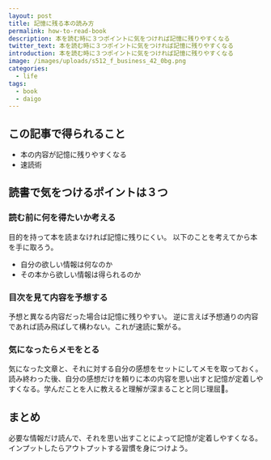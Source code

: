```yaml
---
layout: post
title: 記憶に残る本の読み方
permalink: how-to-read-book
description: 本を読む時に３つポイントに気をつければ記憶に残りやすくなる
twitter_text: 本を読む時に３つポイントに気をつければ記憶に残りやすくなる
introduction: 本を読む時に３つポイントに気をつければ記憶に残りやすくなる
image: /images/uploads/s512_f_business_42_0bg.png
categories:
  - life
tags:
  - book
  - daigo
---
```

## この記事で得られること

* 本の内容が記憶に残りやすくなる
* 速読術



## 読書で気をつけるポイントは３つ  

 

### 読む前に何を得たいか考える

目的を持って本を読まなければ記憶に残りにくい。
以下のことを考えてから本を手に取ろう。

* 自分の欲しい情報は何なのか
* その本から欲しい情報は得られるのか



### 目次を見て内容を予想する

予想と異なる内容だった場合は記憶に残りやすい。
逆に言えば予想通りの内容であれば読み飛ばして構わない。これが速読に繋がる。



### 気になったらメモをとる

気になった文章と、それに対する自分の感想をセットにしてメモを取っておく。読み終わった後、自分の感想だけを頼りに本の内容を思い出すと記憶が定着しやすくなる。学んだことを人に教えると理解が深まることと同じ理屈。



## まとめ

必要な情報だけ読んで、それを思い出すことによって記憶が定着しやすくなる。インプットしたらアウトプットする習慣を身につけよう。
